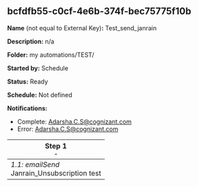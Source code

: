 ## bcfdfb55-c0cf-4e6b-374f-bec75775f10b

**Name** (not equal to External Key)**:** Test_send_janrain

**Description:** n/a

**Folder:** my automations/TEST/

**Started by:** Schedule

**Status:** Ready

**Schedule:** Not defined

**Notifications:**

* Complete: Adarsha.C.S@cognizant.com
* Error: Adarsha.C.S@cognizant.com

| Step 1<br>_<small>-</small>_ |
| --- |
| _1.1: emailSend_<br>Janrain_Unsubscription test |
